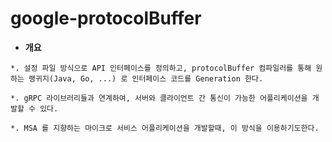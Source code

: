 # google-protocolBuffer

* **개요**
```
*. 설정 파일 방식으로 API 인터페이스를 정의하고, protocolBuffer 컴파일러를 통해 원하는 랭귀지(Java, Go, ...) 로 인터페이스 코드를 Generation 한다.

*. gRPC 라이브러리들과 연계하여, 서버와 클라이언트 간 통신이 가능한 어플리케이션을 개발할 수 있다.

*. MSA 를 지향하는 마이크로 서비스 어플리케이션을 개발할때, 이 방식을 이용하기도한다.
```
